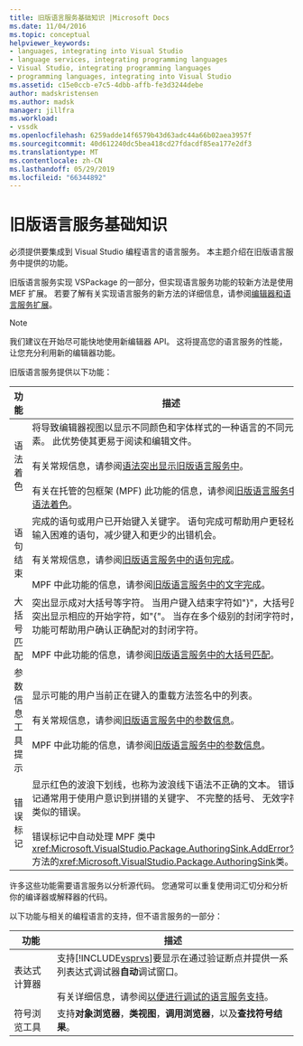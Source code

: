 ```yaml
---
title: 旧版语言服务基础知识 |Microsoft Docs
ms.date: 11/04/2016
ms.topic: conceptual
helpviewer_keywords:
- languages, integrating into Visual Studio
- language services, integrating programming languages
- Visual Studio, integrating programming languages
- programming languages, integrating into Visual Studio
ms.assetid: c15e0ccb-e7c5-4dbb-affb-fe3d3244debe
author: madskristensen
ms.author: madsk
manager: jillfra
ms.workload:
- vssdk
ms.openlocfilehash: 6259adde14f6579b43d63adc44a66b02aea3957f
ms.sourcegitcommit: 40d612240dc5bea418cd27fdacdf85ea177e2df3
ms.translationtype: MT
ms.contentlocale: zh-CN
ms.lasthandoff: 05/29/2019
ms.locfileid: "66344892"
---
```

# <a name="legacy-language-service-essentials"></a>旧版语言服务基础知识
必须提供要集成到 Visual Studio 编程语言的语言服务。 本主题介绍在旧版语言服务中提供的功能。

 旧版语言服务实现 VSPackage 的一部分，但实现语言服务功能的较新方法是使用 MEF 扩展。 若要了解有关实现语言服务的新方法的详细信息，请参阅[编辑器和语言服务扩展](../../extensibility/editor-and-language-service-extensions.md)。

> [!NOTE]
> 我们建议在开始尽可能快地使用新编辑器 API。 这将提高您的语言服务的性能，让您充分利用新的编辑器功能。

 旧版语言服务提供以下功能：

|功能|描述|
|-------------|-----------------|
|语法着色|将导致编辑器视图以显示不同颜色和字体样式的一种语言的不同元素。 此优势使其更易于阅读和编辑文件。<br /><br /> 有关常规信息，请参阅[语法突出显示旧版语言服务中](../../extensibility/internals/syntax-coloring-in-a-legacy-language-service.md)。<br /><br /> 有关在托管的包框架 (MPF) 此功能的信息，请参阅[旧版语言服务中的语法着色](../../extensibility/internals/syntax-colorizing-in-a-legacy-language-service.md)。|
|语句结束|完成的语句或用户已开始键入关键字。 语句完成可帮助用户更轻松地输入困难的语句，减少键入和更少的出错机会。<br /><br /> 有关常规信息，请参阅[旧版语言服务中的语句完成](../../extensibility/internals/statement-completion-in-a-legacy-language-service.md)。<br /><br /> MPF 中此功能的信息，请参阅[旧版语言服务中的文字完成](../../extensibility/internals/word-completion-in-a-legacy-language-service.md)。|
|大括号匹配|突出显示成对大括号等字符。 当用户键入结束字符如"}"，大括号匹配突出显示相应的开始字符，如"{"。 当存在多个级别的封闭字符时，此功能可帮助用户确认正确配对的封闭字符。<br /><br /> MPF 中此功能的信息，请参阅[旧版语言服务中的大括号匹配](../../extensibility/internals/brace-matching-in-a-legacy-language-service.md)。|
|参数信息工具提示|显示可能的用户当前正在键入的重载方法签名中的列表。<br /><br /> 有关常规信息，请参阅[旧版语言服务中的参数信息](../../extensibility/internals/parameter-info-in-a-legacy-language-service1.md)。<br /><br /> MPF 中此功能的信息，请参阅[旧版语言服务中的参数信息](../../extensibility/internals/parameter-info-in-a-legacy-language-service2.md)。|
|错误标记|显示红色的波浪下划线，也称为波浪线下语法不正确的文本。 错误标记通常用于使用户意识到拼错的关键字、 不完整的括号、 无效字符和类似的错误。<br /><br /> 错误标记中自动处理 MPF 类中<xref:Microsoft.VisualStudio.Package.AuthoringSink.AddError%2A>方法的<xref:Microsoft.VisualStudio.Package.AuthoringSink>类。|

 许多这些功能需要语言服务以分析源代码。 您通常可以重复使用词汇切分和分析你的编译器或解释器的代码。

 以下功能与相关的编程语言的支持，但不语言服务的一部分：

| 功能 | 描述 |
|-----------------------| - |
| 表达式计算器 | 支持[!INCLUDE[vsprvs](../../code-quality/includes/vsprvs_md.md)]要显示在通过验证断点并提供一系列表达式调试器**自动**调试窗口。<br /><br /> 有关详细信息，请参阅[以便进行调试的语言服务支持](../../extensibility/internals/language-service-support-for-debugging.md)。 |
| 符号浏览工具 | 支持**对象浏览器**，**类视图**，**调用浏览器**，以及**查找符号结果**。 |
